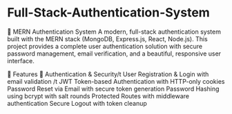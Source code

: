 # Full-Stack-Authentication-System

🔐 MERN Authentication System
A modern, full-stack authentication system built with the MERN stack (MongoDB, Express.js, React, Node.js). This project provides a complete user authentication solution with secure password management, email verification, and a beautiful, responsive user interface.

🌟 Features
🔑 Authentication & Security/t
User Registration & Login with email validation /t
JWT Token-based Authentication with HTTP-only cookies
Password Reset via Email with secure token generation
Password Hashing using bcrypt with salt rounds
Protected Routes with middleware authentication
Secure Logout with token cleanup
